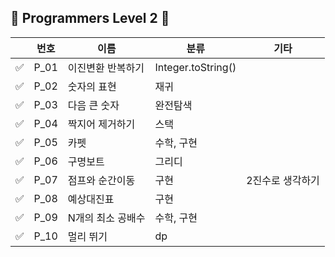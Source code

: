## 💜 Programmers Level 2 💜

|     | 번호   | 이름         | 분류                 | 기타        |
|-----|------|------------|--------------------|-----------|
| ✅   | P_01 | 이진변환 반복하기  | Integer.toString() |           |
| ✅   | P_02 | 숫자의 표현     | 재귀                 |           |
| ✅   | P_03 | 다음 큰 숫자    | 완전탐색               |           |
| ✅   | P_04 | 짝지어 제거하기   | 스택                 |           |
| ✅   | P_05 | 카펫         | 수학, 구현             |           |
| ✅   | P_06 | 구명보트       | 그리디                |    |
| ✅   | P_07 | 점프와 순간이동   | 구현                 | 2진수로 생각하기 |
| ✅   | P_08 | 예상대진표      | 구현                 |  |
| ✅   | P_09 | N개의 최소 공배수 | 수학, 구현             |  |
| ✅   | P_10 | 멀리 뛰기      | dp                 |  |



